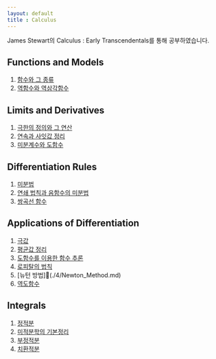 ```yaml
---
layout: default
title : Calculus
---
```


James Stewart의 Calculus : Early Transcendentals를 통해 공부하였습니다.


## Functions and Models

1. [함수와 그 종류](./1/Functions.md)
2. [역함수와 역삼각함수](./1/Inverse_Functions.md)

## Limits and Derivatives

1. [극한의 정의와 그 연산](./2/Limit.md)
2. [연속과 사잇값 정리](./2/Continuous.md)
3. [미분계수와 도함수](./2/Derivatives.md)

## Differentiation Rules

1. [미분법](./3/Differentiation_Rules.md)
2. [연쇄 법칙과 음함수의 미분법](./3/Chain_Rule.md)
3. [쌍곡선 함수](./3/Hyperbolic_Function.md)

## Applications of Differentiation

1. [극값](./4/Local_Extreme_Value.md)
2. [평균값 정리](./4/MVT.md)
3. [도함수를 이용한 함수 추론](./4/Affect_of_Derivatives.md)
4. [로피탈의 법칙](./4/L'Hospital's_Rule.md)
5. [뉴턴 방법](./4/Newton_Method.md)
6. [역도함수](./4/Antiderivatives.md)

## Integrals

1. [정적분](./5/Definite_Integral.md)
2. [미적분학의 기본정리](./5/FToC.md)
3. [부정적분](./5/Indefinite_Integral.md)
4. [치환적분](./5/Subtitution_Rule.md)